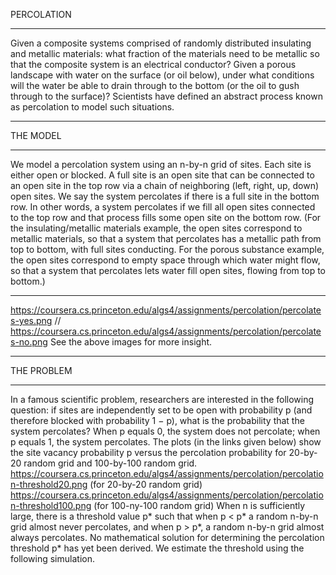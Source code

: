 PERCOLATION
*****************************
Given a composite systems comprised of randomly distributed insulating and metallic materials: what fraction of the materials need to be metallic so that the
composite system is an electrical conductor? Given a porous landscape with water on the surface (or oil below), under what conditions will the water be able to 
drain through to the bottom (or the oil to gush through to the surface)? Scientists have defined an abstract process known as percolation to model such situations.
********************************
THE MODEL
**********************************
We model a percolation system using an n-by-n grid of sites. Each site is either open or blocked. A full site is an open site that can be connected to an open site 
in the top row via a chain of neighboring (left, right, up, down) open sites. We say the system percolates if there is a full site in the bottom row.
In other words, a system percolates if we fill all open sites connected to the top row and that process fills some open site on the bottom row. 
(For the insulating/metallic materials example, the open sites correspond to metallic materials, so that a system that percolates has a metallic path from top
to bottom, with full sites conducting. For the porous substance example, the open sites correspond to empty space through which water might flow, so that a 
system that percolates lets water fill open sites, flowing from top to bottom.) 
**************************
https://coursera.cs.princeton.edu/algs4/assignments/percolation/percolates-yes.png //
https://coursera.cs.princeton.edu/algs4/assignments/percolation/percolates-no.png
See the above images for more insight.
***********************************
THE PROBLEM
*************************************
In a famous scientific problem, researchers are interested in the following question: if sites are independently set to be open with probability p
(and therefore blocked with probability 1 − p), what is the probability that the system percolates? When p equals 0, the system does not percolate; when p equals 1,
the system percolates. The plots (in the links given below) show the site vacancy probability p versus the percolation probability for 20-by-20 random grid and 
100-by-100 random grid.
https://coursera.cs.princeton.edu/algs4/assignments/percolation/percolation-threshold20.png  (for 20-by-20 random grid)
https://coursera.cs.princeton.edu/algs4/assignments/percolation/percolation-threshold100.png  (for 100-ny-100 random grid)
When n is sufficiently large, there is a threshold value p* such that when p < p* a random n-by-n grid almost never percolates, and when p > p*,
a random n-by-n grid almost always percolates. No mathematical solution for determining the percolation threshold p* has yet been derived. We estimate the threshold
using the following simulation.



